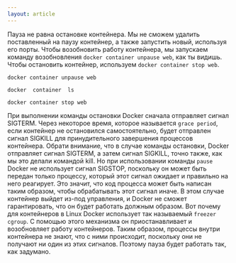```yaml
---
layout: article
---
```

Пауза не равна остановке контейнера. Мы не сможем удалить поставленный на паузу контейнер, а также запустить новый, используя его порты. Чтобы возобновить работу контейнера, мы запускаем команду возобновления `docker container unpause web`, как ты видишь. Чтобы остановить контейнер, используем `docker container stop web`.

```
docker container unpause web
```

```
docker  container  ls 
```

```
docker container stop web
```

При выполнении команды остановки Docker сначала отправляет сигнал SIGTERM. Через некоторое время, которое называется `grace period`, если контейнер не остановился самостоятельно, будет отправлен сигнал SIGKILL для принудительного завершения процессов контейнера. Обрати внимание, что в случае команды остановки, Docker отправляет сигнал SIGTERM, а затем сигнал SIGKILL, точно также, как мы это делали командой kill. Но при использовании команды `pause` Docker не использует сигнал SIGSTOP, поскольку он может быть передан только процессу, который этот сигнал ожидает и правильно на него реагирует. Это значит, что код процесса может быть написан таким образом, чтобы обрабатывать этот сигнал иначе. В этом случае контейнер выйдет из-под управления, и Docker не сможет гарантировать, что он будет работать должным образом. Вот почему для контейнеров в Linux Docker использует так называемый `freezer cgroup`. С помощью этого механизма он приостанавливает и возобновляет работу контейнеров. Таким образом, процессы внутри контейнера не знают, что с ними происходит, поскольку они не получают ни один из этих сигналов. Поэтому пауза будет работать так, как задумано.
